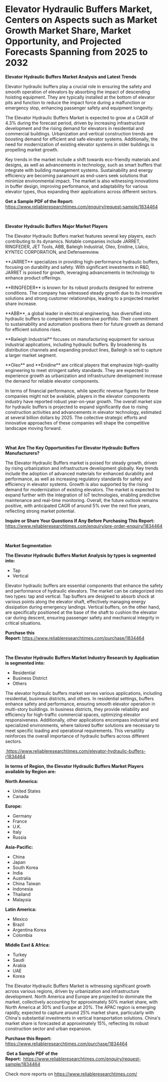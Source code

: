 <p><h1>Elevator Hydraulic Buffers Market, Centers on Aspects such as Market Growth Market Share, Market Opportunity, and Projected Forecasts Spanning from 2025 to 2032</h1></p><p><strong>Elevator Hydraulic Buffers Market Analysis and Latest Trends</strong></p>
<p><p>Elevator hydraulic buffers play a crucial role in ensuring the safety and smooth operation of elevators by absorbing the impact of descending hoisting equipment. They are typically installed at the bottom of elevator pits and function to reduce the impact force during a malfunction or emergency stop, enhancing passenger safety and equipment longevity.</p><p>The Elevator Hydraulic Buffers Market is expected to grow at a CAGR of 4.3% during the forecast period, driven by increasing infrastructure development and the rising demand for elevators in residential and commercial buildings. Urbanization and vertical construction trends are boosting demand for efficient and safe elevator systems. Additionally, the need for modernization of existing elevator systems in older buildings is propelling market growth.</p><p>Key trends in the market include a shift towards eco-friendly materials and designs, as well as advancements in technology, such as smart buffers that integrate with building management systems. Sustainability and energy efficiency are becoming paramount as end-users seek solutions that minimize environmental impact. The market is also witnessing innovations in buffer design, improving performance, and adaptability for various elevator types, thus expanding their applications across different sectors.</p></p>
<p><strong>Get a Sample PDF of the Report:&nbsp;</strong> <a href="https://www.reliableresearchtimes.com/enquiry/request-sample/1834464?utm_campaign=2989&utm_medium=2&utm_source=Github&utm_content=ia&utm_term=11042025&utm_id=elevator-hydraulic-buffers">https://www.reliableresearchtimes.com/enquiry/request-sample/1834464</a></p>
<p>&nbsp;</p>
<p><strong>Elevator Hydraulic Buffers Major Market Players</strong></p>
<p><p>The Elevator Hydraulic Buffers market features several key players, each contributing to its dynamics. Notable companies include JARRET, RINGFEDER, JET Tools, ABB, Baileigh Industrial, Oleo, Enidine, Llalco, KYNTEC CORPORATION, and Defensereview. </p><p>**JARRET** specializes in providing high-performance hydraulic buffers, focusing on durability and safety. With significant investments in R&D, JARRET is poised for growth, leveraging advancements in technology to enhance product offerings.</p><p>**RINGFEDER** is known for its robust products designed for extreme conditions. The company has witnessed steady growth due to its innovative solutions and strong customer relationships, leading to a projected market share increase.</p><p>**ABB**, a global leader in electrical engineering, has diversified into hydraulic buffers to complement its extensive portfolio. Their commitment to sustainability and automation positions them for future growth as demand for efficient solutions rises.</p><p>**Baileigh Industrial** focuses on manufacturing equipment for various industrial applications, including hydraulic buffers. By broadening its distribution channels and expanding product lines, Baileigh is set to capture a larger market segment.</p><p>**Oleo** and **Enidine** are critical players that emphasize high-quality engineering to meet stringent safety standards. They are expected to experience growth as urbanization and infrastructure development increase the demand for reliable elevator components.</p><p>In terms of financial performance, while specific revenue figures for these companies might not be available, players in the elevator components industry have reported robust year-on-year growth. The overall market size for hydraulic buffers is projected to expand significantly due to rising construction activities and advancements in elevator technology, estimated at several billion dollars by 2025. The collective strategic efforts and innovative approaches of these companies will shape the competitive landscape moving forward.</p></p>
<p>&nbsp;</p>
<p><strong>What Are The Key Opportunities For Elevator Hydraulic Buffers Manufacturers?</strong></p>
<p><p>The Elevator Hydraulic Buffers market is poised for steady growth, driven by rising urbanization and infrastructure development globally. Key trends include the adoption of advanced materials for enhanced durability and performance, as well as increasing regulatory standards for safety and efficiency in elevator systems. Growth is also supported by the rising demand for modernization of existing elevators. The market is expected to expand further with the integration of IoT technologies, enabling predictive maintenance and real-time monitoring. Overall, the future outlook remains positive, with anticipated CAGR of around 5% over the next five years, reflecting strong market potential.</p></p>
<p><strong>Inquire or Share Your Questions If Any Before Purchasing This Report:</strong> <a href="https://www.reliableresearchtimes.com/enquiry/pre-order-enquiry/1834464?utm_campaign=2989&utm_medium=2&utm_source=Github&utm_content=ia&utm_term=11042025&utm_id=elevator-hydraulic-buffers">https://www.reliableresearchtimes.com/enquiry/pre-order-enquiry/1834464</a></p>
<p>&nbsp;</p>
<p><strong>Market Segmentation</strong></p>
<p><strong>The Elevator Hydraulic Buffers Market Analysis by types is segmented into:</strong></p>
<p><ul><li>Tap</li><li>Vertical</li></ul></p>
<p><p>Elevator hydraulic buffers are essential components that enhance the safety and performance of hydraulic elevators. The market can be categorized into two types: tap and vertical. Tap buffers are designed to absorb shock at various points along the elevator shaft, effectively managing energy dissipation during emergency landings. Vertical buffers, on the other hand, are specifically positioned at the base of the shaft to cushion the elevator car during descent, ensuring passenger safety and mechanical integrity in critical situations.</p></p>
<p><strong>Purchase this Report:&nbsp;</strong><a href="https://www.reliableresearchtimes.com/purchase/1834464?utm_campaign=2989&utm_medium=2&utm_source=Github&utm_content=ia&utm_term=11042025&utm_id=elevator-hydraulic-buffers">https://www.reliableresearchtimes.com/purchase/1834464</a></p>
<p>&nbsp;</p>
<p><strong>The Elevator Hydraulic Buffers Market Industry Research by Application is segmented into:</strong></p>
<p><ul><li>Residential</li><li>Business District</li><li>Others</li></ul></p>
<p><p>The elevator hydraulic buffers market serves various applications, including residential, business districts, and others. In residential settings, buffers enhance safety and performance, ensuring smooth elevator operation in multi-story buildings. In business districts, they provide reliability and efficiency for high-traffic commercial spaces, optimizing elevator responsiveness. Additionally, other applications encompass industrial and specialized environments, where tailored buffer solutions are necessary to meet specific loading and operational requirements. This versatility reinforces the overall importance of hydraulic buffers across different sectors.</p></p>
<p><a href="https://www.reliableresearchtimes.com/elevator-hydraulic-buffers-r1834464?utm_campaign=2989&utm_medium=2&utm_source=Github&utm_content=ia&utm_term=11042025&utm_id=elevator-hydraulic-buffers">&nbsp;https://www.reliableresearchtimes.com/elevator-hydraulic-buffers-r1834464</a></p>
<p><strong>In terms of Region, the Elevator Hydraulic Buffers Market Players available by Region are:</strong></p>
<p>
    <p> <strong> North America: </strong>
        <ul>
            <li>United States</li>
            <li>Canada</li>
        </ul>
        </p> 
    <p> <strong> Europe: </strong>
        <ul>
            <li>Germany</li>
            <li>France</li>
            <li>U.K.</li>
            <li>Italy</li>
            <li>Russia</li>
        </ul>
        </p> 
    <p> <strong> Asia-Pacific: </strong>
        <ul>
            <li>China</li>
            <li>Japan</li>
            <li>South Korea</li>
            <li>India</li>
            <li>Australia</li>
            <li>China Taiwan</li>
            <li>Indonesia</li>
            <li>Thailand</li>
            <li>Malaysia</li>
        </ul>
        </p> 
    <p> <strong> Latin America: </strong>
        <ul>
            <li>Mexico</li>
            <li>Brazil</li>
            <li>Argentina Korea</li>
            <li>Colombia</li>
        </ul>
        </p> 
    <p> <strong> Middle East & Africa: </strong>
        <ul>
            <li>Turkey</li>
            <li>Saudi</li>
            <li>Arabia</li>
            <li>UAE</li>
            <li>Korea</li>
        </ul>
    </p>
    </p>
<p><p>The Elevator Hydraulic Buffers Market is witnessing significant growth across various regions, driven by urbanization and infrastructure development. North America and Europe are projected to dominate the market, collectively accounting for approximately 50% market share, with North America at 30% and Europe at 20%. The APAC region is emerging rapidly, expected to capture around 25% market share, particularly with China's substantial investments in vertical transportation solutions. China's market share is forecasted at approximately 15%, reflecting its robust construction sector and urban expansion.</p></p>
<p><strong>Purchase this Report: </strong><a href="https://www.reliableresearchtimes.com/purchase/1834464?utm_campaign=2989&utm_medium=2&utm_source=Github&utm_content=ia&utm_term=11042025&utm_id=elevator-hydraulic-buffers">https://www.reliableresearchtimes.com/purchase/1834464</a></p>
<p>&nbsp;<strong>Get a Sample PDF of the Report:&nbsp;&nbsp;</strong><a href="https://www.reliableresearchtimes.com/enquiry/request-sample/1834464?utm_campaign=2989&utm_medium=2&utm_source=Github&utm_content=ia&utm_term=11042025&utm_id=elevator-hydraulic-buffers">https://www.reliableresearchtimes.com/enquiry/request-sample/1834464</a></p>
<p><strong></strong></p>
<p>Check more reports on <a href="https://www.reliableresearchtimes.com/?utm_campaign=2989&utm_medium=2&utm_source=Github&utm_content=ia&utm_term=11042025&utm_id=elevator-hydraulic-buffers">https://www.reliableresearchtimes.com/</a></p>